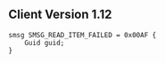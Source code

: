 ## Client Version 1.12

```rust,ignore
smsg SMSG_READ_ITEM_FAILED = 0x00AF {
    Guid guid;    
}

```
